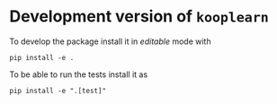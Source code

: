 # Development version of `kooplearn`
To develop the package install it in _editable_ mode with
```
pip install -e .
```

To be able to run the tests install it as 
```
pip install -e ".[test]"
```